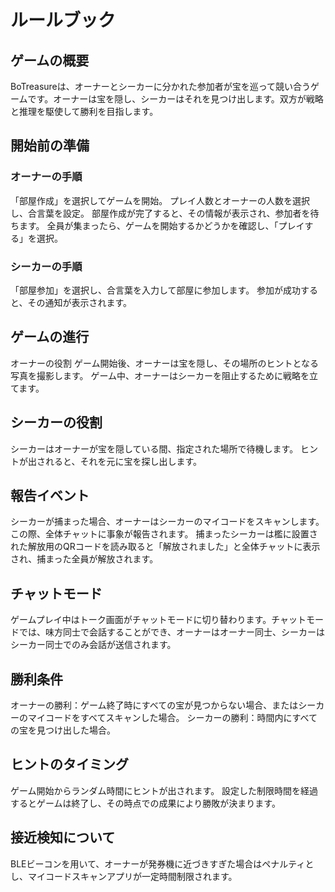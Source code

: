 # ルールブック
## ゲームの概要
BoTreasureは、オーナーとシーカーに分かれた参加者が宝を巡って競い合うゲームです。オーナーは宝を隠し、シーカーはそれを見つけ出します。双方が戦略と推理を駆使して勝利を目指します。

## 開始前の準備
### オーナーの手順
「部屋作成」を選択してゲームを開始。
プレイ人数とオーナーの人数を選択し、合言葉を設定。
部屋作成が完了すると、その情報が表示され、参加者を待ちます。
全員が集まったら、ゲームを開始するかどうかを確認し、「プレイする」を選択。

### シーカーの手順
「部屋参加」を選択し、合言葉を入力して部屋に参加します。
参加が成功すると、その通知が表示されます。

## ゲームの進行
オーナーの役割
ゲーム開始後、オーナーは宝を隠し、その場所のヒントとなる写真を撮影します。
ゲーム中、オーナーはシーカーを阻止するために戦略を立てます。

## シーカーの役割
シーカーはオーナーが宝を隠している間、指定された場所で待機します。
ヒントが出されると、それを元に宝を探し出します。

## 報告イベント
シーカーが捕まった場合、オーナーはシーカーのマイコードをスキャンします。この際、全体チャットに事象が報告されます。
捕まったシーカーは檻に設置された解放用のQRコードを読み取ると「解放されました」と全体チャットに表示され、捕まった全員が解放されます。

## チャットモード
ゲームプレイ中はトーク画面がチャットモードに切り替わります。チャットモードでは、味方同士で会話することができ、オーナーはオーナー同士、シーカーはシーカー同士でのみ会話が送信されます。

## 勝利条件
オーナーの勝利：ゲーム終了時にすべての宝が見つからない場合、またはシーカーのマイコードをすべてスキャンした場合。
シーカーの勝利：時間内にすべての宝を見つけ出した場合。

## ヒントのタイミング
ゲーム開始からランダム時間にヒントが出されます。
設定した制限時間を経過するとゲームは終了し、その時点での成果により勝敗が決まります。

## 接近検知について

BLEビーコンを用いて、オーナーが発券機に近づきすぎた場合はペナルティとし、マイコードスキャンアプリが一定時間制限されます。
